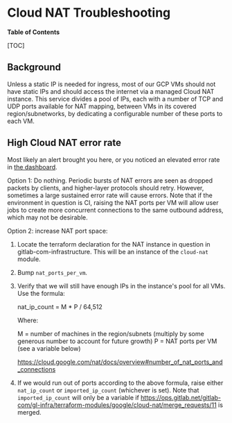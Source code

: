 # Cloud NAT Troubleshooting

**Table of Contents**

[TOC]

## Background

Unless a static IP is needed for ingress, most of our GCP VMs should not have
static IPs and should access the internet via a managed Cloud NAT instance. This
service divides a pool of IPs, each with a number of TCP and UDP ports available
for NAT mapping, between VMs in its covered region/subnetworks, by dedicating a
configurable number of these ports to each VM.

## High Cloud NAT error rate

Most likely an alert brought you here, or you noticed an elevated error rate in
[the dashboard](https://dashboards.gitlab.net/d/nat-main/nat-cloud-nat?orgId=1).

Option 1: Do nothing. Periodic bursts of NAT errors are seen as dropped packets
by clients, and higher-layer protocols should retry. However, sometimes a large
sustained error rate will cause errors. Note that if the environment in question
is CI, raising the NAT ports per VM will allow user jobs to create more
concurrent connections to the same outbound address, which may not be desirable.

Option 2: increase NAT port space:

1. Locate the terraform declaration for the NAT instance in question in
   gitlab-com-infrastructure. This will be an instance of the `cloud-nat`
   module.
1. Bump `nat_ports_per_vm`.
1. Verify that we will still have enough IPs in the instance's pool for all VMs.
   Use the formula:

   nat_ip_count = M * P / 64,512

   Where:

   M = number of machines in the region/subnets (multiply by some generous number to account for future growth)
   P = NAT ports per VM (see a variable below)

   <https://cloud.google.com/nat/docs/overview#number_of_nat_ports_and_connections>

1. If we would run out of ports according to the above formula, raise either
   `nat_ip_count` or `imported_ip_count` (whichever is set). Note that
   `imported_ip_count` will only be a variable if
   <https://ops.gitlab.net/gitlab-com/gl-infra/terraform-modules/google/cloud-nat/merge_requests/11>
   is merged.
